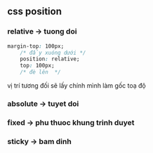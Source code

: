 ## css position

### relative -> tuong doi
```css
margin-top: 100px;
    /* đẩy xuóng dưới */
    position: relative;
    top: 100px;
    /* đè lên  */
```

vị trí tương đối sẽ lấy chính mình làm gốc toạ độ
### absolute -> tuyet doi

### fixed -> phu thuoc khung trinh duyet

### sticky -> bam dinh